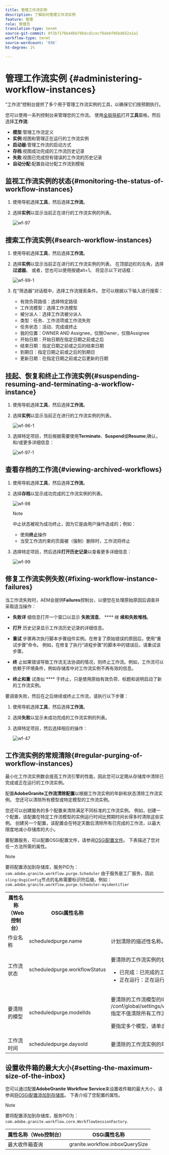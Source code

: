 ```yaml
---
title: 管理工作流实例
description: 了解如何管理工作流实例
feature: 管理
role: 管理员
translation-type: tm+mt
source-git-commit: 0f2b7176b44bb79bdcd1cecf6debf05bd652a1a1
workflow-type: tm+mt
source-wordcount: '936'
ht-degree: 1%

---
```



# 管理工作流实例 {#administering-workflow-instances}

“工作流”控制台提供了多个用于管理工作流实例的工具，以确保它们按预期执行。

您可以使用一系列控制台来管理您的工作流。 使用[全局导航](/help/sites-cloud/authoring/getting-started/basic-handling.md#global-navigation)打开&#x200B;**工具**&#x200B;窗格，然后选择&#x200B;**工作流**:

* **模型**:管理工作流定义
* **实例**:视图和管理正在运行的工作流实例
* **启动器**:管理工作流的启动方式
* **存档**:视图成功完成的工作流历史记录
* **失败**:视图已完成但有错误的工作流的历史记录
* **自动分配**:配置自动分配工作流到模板

## 监视工作流实例的状态{#monitoring-the-status-of-workflow-instances}

1. 使用导航选择&#x200B;**工具**，然后选择&#x200B;**工作流**。
1. 选择&#x200B;**实例**&#x200B;以显示当前正在进行的工作流实例的列表。

   ![wf-97](/help/sites-cloud/administering/assets/wf-97.png)


## 搜索工作流实例{#search-workflow-instances}

1. 使用导航选择&#x200B;**工具**，然后选择&#x200B;**工作流**。
1. 选择&#x200B;**实例**&#x200B;以显示当前正在进行的工作流实例的列表。 在顶部边栏的左角，选择&#x200B;**过滤器**。 或者，您也可以使用按键alt+1。 将显示以下对话框：

   ![wf-99-1](/help/sites-cloud/administering/assets/wf-99-1.png)

1. 在“筛选器”对话框中，选择工作流搜索条件。 您可以根据以下输入进行搜索：

   * 有效负荷路径：选择特定路径
   * 工作流模型：选择工作流模型
   * 被分派人：选择工作流被分派人
   * 类型：任务、工作流项或工作流失败
   * 任务状态：活动、完成或终止
   * 我的位置：OWNER AND Assignee，仅限Owner，仅限Assignee
   * 开始日期：开始日期在指定日期之前或之后
   * 结束日期：指定日期之前或之后的结束日期
   * 到期日：指定日期之前或之后的到期日
   * 更新日期：在指定日期之前或之后更新的日期

## 挂起、恢复和终止工作流实例{#suspending-resuming-and-terminating-a-workflow-instance}

1. 使用导航选择&#x200B;**工具**，然后选择&#x200B;**工作流**。
1. 选择&#x200B;**实例**&#x200B;以显示当前正在进行的工作流实例的列表。

   ![wf-96-1](/help/sites-cloud/administering/assets/wf-96-1.png)

1. 选择特定项目，然后根据需要使用&#x200B;**Terminate**、**Suspend**&#x200B;或&#x200B;**Resume**;确认，和/或更多详细信息：

   ![wf-97-1](/help/sites-cloud/administering/assets/wf-97-1.png)

## 查看存档的工作流{#viewing-archived-workflows}

1. 使用导航选择&#x200B;**工具**，然后选择&#x200B;**工作流**。

1. 选择&#x200B;**存档**&#x200B;以显示成功完成的工作流实例的列表。

   ![wf-98](/help/sites-cloud/administering/assets/wf-98.png)

   >[!NOTE]
   >中止状态被视为成功终止，因为它是由用户操作造成的；例如：
   >
   >* 使用&#x200B;**终止**&#x200B;操作
   >* 当受工作流约束的页面被（强制）删除时，工作流将终止


1. 选择特定项目，然后选择&#x200B;**打开历史记录**&#x200B;以查看更多详细信息：

   ![wf-99](/help/sites-cloud/administering/assets/wf-99.png)

## 修复工作流实例失败{#fixing-workflow-instance-failures}

当工作流失败时，AEM会提供&#x200B;**Failures**&#x200B;控制台，以便您在处理原始原因后调查并采取适当操作：

* **失败详**
细信息打开一个窗口以显示 
**失败消息**、 **** 继 **续和失败堆栈**。

* **打开**
历史记录显示工作流历史记录的详细信息。

* **重试** 步骤再次执行脚本步骤组件实例。在修复了原始错误的原因后，使用“重试步骤”命令。 例如，在修复了执行“进程步骤”的脚本中的错误后，请重试该步骤。
* **终** 止如果错误导致工作流无法协调的情况，则终止工作流。例如，工作流可以依赖于环境条件，例如存储库中对工作流实例不再有效的信息。
* **终止和重** 试类似 **** 于终止，只是使用原始有效负荷、标题和说明启动了新的工作流实例。

要调查失败，然后在之后继续或终止工作流，请执行以下步骤：

1. 使用导航选择&#x200B;**工具**，然后选择&#x200B;**工作流**。

1. 选择&#x200B;**失败**&#x200B;以显示未成功完成的工作流实例的列表。
1. 选择特定项目，然后选择相应的操作：

   ![wf-47](/help/sites-cloud/administering/assets/wf-47.png)

## 工作流实例的常规清除{#regular-purging-of-workflow-instances}

最小化工作流实例数会提高工作流引擎的性能，因此您可以定期从存储库中清除已完成或正在运行的工作流实例。

配置&#x200B;**AdobeGranite工作流清除配置**&#x200B;以根据工作流实例的年龄和状态清除工作流实例。 您还可以清除所有模型或特定模型的工作流实例。

您还可以创建服务的多个配置来清除满足不同标准的工作流实例。 例如，创建一个配置，该配置在特定工作流模型的实例运行时间比预期时间长得多时清除这些实例。 创建另一个配置，该配置会在特定天数后清除所有已完成的工作流，以最大限度地减小存储库的大小。

要配置服务，可以配置OSGi配置文件，请参阅[OSGi配置文件](/help/implementing/deploying/configuring-osgi.md)。 下表描述了您对任一方法所需的属性。

>[!NOTE]
>要将配置添加到存储库，服务PID为：
>`com.adobe.granite.workflow.purge.Scheduler`
>由于服务是工厂服务，因此`sling:OsgiConfig`节点的名称需要标识符后缀，例如：
>`com.adobe.granite.workflow.purge.Scheduler-myidentifier`

<table>
 <tbody>
  <tr>
   <th>属性名称（Web控制台）</th>
   <th>OSGi属性名称</th>
   <th>描述</th>
  </tr>
  <tr>
   <td>作业名称</td>
   <td>scheduledpurge.name</td>
   <td>计划清除的描述性名称。</td>
  </tr>
  <tr>
   <td>工作流状态</td>
   <td>scheduledpurge.workflowStatus</td>
   <td><p>要清除的工作流实例的状态。 以下值有效：</p>
    <ul>
     <li>已完成：已完成的工作流实例将被清除。</li>
     <li>正在运行：正在运行的工作流实例将被清除。</li>
    </ul> </td>
  </tr>
  <tr>
   <td>要清除的模型</td>
   <td>scheduledpurge.modelIds</td>
   <td><p>要清除的工作流模型的ID。 ID是模型节点的路径，例如：<br /> /conf/global/settings/workflow/models/dam/update_asset/jcr:content/model<br />指定不值清除所有工作流模型的实例。</p> <p>要指定多个模型，请单击Web控制台中的+按钮。 </p> </td>
  </tr>
  <tr>
   <td>工作流时间</td>
   <td>scheduledpurge.daysold</td>
   <td>要清除的工作流实例的年龄（以天为单位）。</td>
  </tr>
 </tbody>
</table>

## 设置收件箱的最大大小{#setting-the-maximum-size-of-the-inbox}

您可以通过配置&#x200B;**AdobeGranite Workflow Service**&#x200B;来设置收件箱的最大大小，请参阅[将OSGi配置添加到存储库](/help/implementing/deploying/configuring-osgi.md)。 下表介绍了您配置的属性。

>[!NOTE]
>要将配置添加到存储库，服务PID为：
>`com.adobe.granite.workflow.core.WorkflowSessionFactory`.

| 属性名称（Web控制台） | OSGi属性名称 |
|---|---|
| 最大收件箱查询 | granite.workflow.inboxQuerySize |

